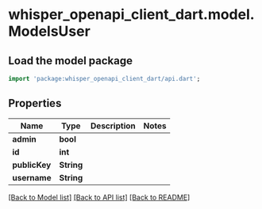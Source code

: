 # whisper_openapi_client_dart.model.ModelsUser

## Load the model package
```dart
import 'package:whisper_openapi_client_dart/api.dart';
```

## Properties
Name | Type | Description | Notes
------------ | ------------- | ------------- | -------------
**admin** | **bool** |  | 
**id** | **int** |  | 
**publicKey** | **String** |  | 
**username** | **String** |  | 

[[Back to Model list]](../README.md#documentation-for-models) [[Back to API list]](../README.md#documentation-for-api-endpoints) [[Back to README]](../README.md)


